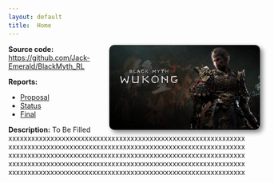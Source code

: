 ```yaml
---
layout: default
title:  Home
---
```


<img src="BMWK.jpeg" alt="Description" style="max-width:60%; height:auto; max-height:500px; display:block; float:right; margin-left:20px; border-radius:10px; box-shadow:5px 5px 10px gray;">

**Source code:** https://github.com/Jack-Emerald/BlackMyth_RL

**Reports:**

- [Proposal](proposal.html)
- [Status](status.html)
- [Final](final.html)

**Description:** To Be Filled 
xxxxxxxxxxxxxxxxxxxxxxxxxxxxxxxxxxxxxxxxxxxxxxxxxxxxxxxxxxxxxx
xxxxxxxxxxxxxxxxxxxxxxxxxxxxxxxxxxxxxxxxxxxxxxxxxxxxxxxxxxxxxx
xxxxxxxxxxxxxxxxxxxxxxxxxxxxxxxxxxxxxxxxxxxxxxxxxxxxxxxxxxxxxx
xxxxxxxxxxxxxxxxxxxxxxxxxxxxxxxxxxxxxxxxxxxxxxxxxxxxxxxxxxxxxx
xxxxxxxxxxxxxxxxxxxxxxxxxxxxxxxxxxxxxxxxxxxxxxxxxxxxxxxxxxxxxx
